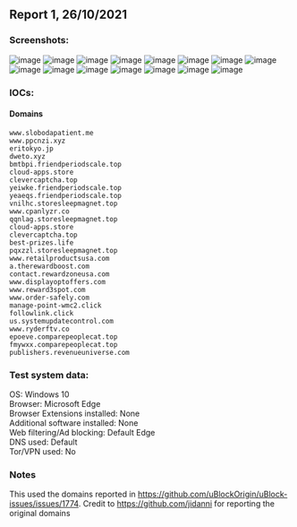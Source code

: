 ## Report 1, 26/10/2021

### Screenshots:
![image](https://user-images.githubusercontent.com/84232764/139243349-43db967b-a078-4bd5-8e38-994c2080fe79.png)
![image](https://user-images.githubusercontent.com/84232764/139243218-73274c34-e203-4542-8448-af99f13d336e.png)
![image](https://user-images.githubusercontent.com/84232764/139243405-e37501bc-4a6d-4061-95c8-372e5781dbdc.png)
![image](https://user-images.githubusercontent.com/84232764/139243466-140a29a4-a828-40eb-bf7f-12abbd144495.png)
![image](https://user-images.githubusercontent.com/84232764/139243481-cb69a45d-502f-4c51-bb85-c7a572fde127.png)
![image](https://user-images.githubusercontent.com/84232764/139243574-267c7a58-16c5-4005-9534-b68032117734.png)
![image](https://user-images.githubusercontent.com/84232764/139243616-2360cf10-6805-4a3f-8dd3-c0052fb77978.png)
![image](https://user-images.githubusercontent.com/84232764/139243666-8eef7964-2ebf-480d-84e6-c58abbaa5bca.png)
![image](https://user-images.githubusercontent.com/84232764/139243700-12561705-6e50-4ac2-ba60-c0a55636b5ac.png)
![image](https://user-images.githubusercontent.com/84232764/139243737-65192393-dacd-44cd-b744-656c65d0f15d.png)
![image](https://user-images.githubusercontent.com/84232764/139243770-764c5691-b49b-4a1b-a615-bef407a090bc.png)
![image](https://user-images.githubusercontent.com/84232764/139243791-1c3173ba-0b9e-483b-91a8-78caea9a7906.png)
![image](https://user-images.githubusercontent.com/84232764/139243823-636d24a7-5fe3-4462-baae-e481e6759c2b.png)
![image](https://user-images.githubusercontent.com/84232764/139243863-39796e28-c84c-4de4-b845-692ca7805cf6.png)
![image](https://user-images.githubusercontent.com/84232764/139243887-1c942aed-f76b-4313-a717-a9f8ff01ebdb.png)

### IOCs:
#### Domains
```
www.slobodapatient.me
www.ppcnzi.xyz
eritokyo.jp
dweto.xyz
bmtbpi.friendperiodscale.top
cloud-apps.store
clevercaptcha.top
yeiwke.friendperiodscale.top
yeaeqs.friendperiodscale.top
vnilhc.storesleepmagnet.top
www.cpanlyzr.co
qqnlag.storesleepmagnet.top
cloud-apps.store
clevercaptcha.top
best-prizes.life
pqxzzl.storesleepmagnet.top
www.retailproductsusa.com
a.therewardboost.com
contact.rewardzoneusa.com
www.displayoptoffers.com
www.reward3spot.com
www.order-safely.com
manage-point-wmc2.click
followlink.click
us.systemupdatecontrol.com
www.ryderftv.co
epoeve.comparepeoplecat.top
fmywxx.comparepeoplecat.top
publishers.revenueuniverse.com
```

### Test system data:
OS: Windows 10<br>
Browser: Microsoft Edge <br>
Browser Extensions installed: None <br>
Additional software installed: None <br>
Web filtering/Ad blocking: Default Edge <br>
DNS used: Default <br>
Tor/VPN used: No

### Notes
This used the domains reported in https://github.com/uBlockOrigin/uBlock-issues/issues/1774. Credit to https://github.com/jidanni for reporting the original domains 
